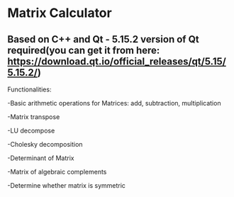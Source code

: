# Matrix Calculator
## Based on C++ and Qt - 5.15.2 version of Qt required(you can get it from here: https://download.qt.io/official_releases/qt/5.15/5.15.2/)
Functionalities:

-Basic arithmetic operations for Matrices: add, subtraction, multiplication

-Matrix transpose

-LU decompose

-Cholesky decomposition

-Determinant of Matrix

-Matrix of algebraic complements

-Determine whether matrix is symmetric
